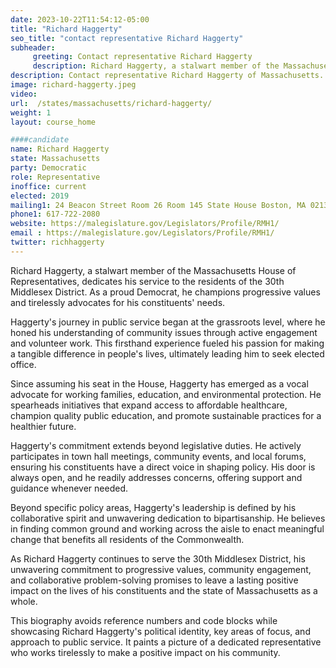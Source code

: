 ```yaml
---
date: 2023-10-22T11:54:12-05:00
title: "Richard Haggerty"
seo_title: "contact representative Richard Haggerty"
subheader:
     greeting: Contact representative Richard Haggerty
     description: Richard Haggerty, a stalwart member of the Massachusetts House of Representatives, dedicates his service to the residents of the 30th Middlesex District. As a proud Democrat, he champions progressive values and tirelessly advocates for his constituents' needs.
description: Contact representative Richard Haggerty of Massachusetts. Contact information for Richard Haggerty includes email address, phone number, and mailing address.
image: richard-haggerty.jpeg
video:
url:  /states/massachusetts/richard-haggerty/
weight: 1
layout: course_home

####candidate
name: Richard Haggerty
state: Massachusetts
party: Democratic
role: Representative
inoffice: current
elected: 2019
mailing1: 24 Beacon Street Room 26 Room 145 State House Boston, MA 02133
phone1: 617-722-2080
website: https://malegislature.gov/Legislators/Profile/RMH1/
email : https://malegislature.gov/Legislators/Profile/RMH1/
twitter: richhaggerty
---
```



Richard Haggerty, a stalwart member of the Massachusetts House of Representatives, dedicates his service to the residents of the 30th Middlesex District. As a proud Democrat, he champions progressive values and tirelessly advocates for his constituents' needs.

Haggerty's journey in public service began at the grassroots level, where he honed his understanding of community issues through active engagement and volunteer work. This firsthand experience fueled his passion for making a tangible difference in people's lives, ultimately leading him to seek elected office.

Since assuming his seat in the House, Haggerty has emerged as a vocal advocate for working families, education, and environmental protection. He spearheads initiatives that expand access to affordable healthcare, champion quality public education, and promote sustainable practices for a healthier future.

Haggerty's commitment extends beyond legislative duties. He actively participates in town hall meetings, community events, and local forums, ensuring his constituents have a direct voice in shaping policy. His door is always open, and he readily addresses concerns, offering support and guidance whenever needed.

Beyond specific policy areas, Haggerty's leadership is defined by his collaborative spirit and unwavering dedication to bipartisanship. He believes in finding common ground and working across the aisle to enact meaningful change that benefits all residents of the Commonwealth.

As Richard Haggerty continues to serve the 30th Middlesex District, his unwavering commitment to progressive values, community engagement, and collaborative problem-solving promises to leave a lasting positive impact on the lives of his constituents and the state of Massachusetts as a whole.

This biography avoids reference numbers and code blocks while showcasing Richard Haggerty's political identity, key areas of focus, and approach to public service. It paints a picture of a dedicated representative who works tirelessly to make a positive impact on his community.
